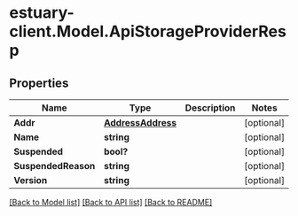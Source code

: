 # estuary-client.Model.ApiStorageProviderResp
## Properties

Name | Type | Description | Notes
------------ | ------------- | ------------- | -------------
**Addr** | [**AddressAddress**](AddressAddress.md) |  | [optional] 
**Name** | **string** |  | [optional] 
**Suspended** | **bool?** |  | [optional] 
**SuspendedReason** | **string** |  | [optional] 
**Version** | **string** |  | [optional] 

[[Back to Model list]](../README.md#documentation-for-models) [[Back to API list]](../README.md#documentation-for-api-endpoints) [[Back to README]](../README.md)

